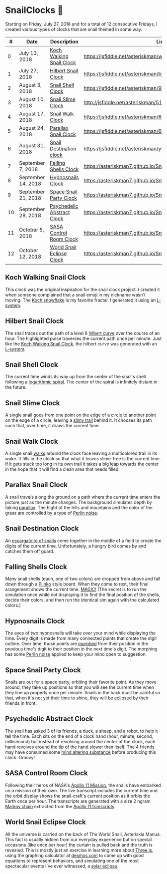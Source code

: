 # SnailClocks 🐌

Starting on Friday, July 27, 2018 and for a total of 12 consecutive Fridays, I created various types of clocks that are snail themed in some way. 

\# | Date | Description | Link
-------|------|-------------|-----
0      | July 13, 2018 | [Koch Walking Snail Clock](#koch-walking-snail-clock) | https://jsfiddle.net/asteriskman/wsqL9eof/embedded/result/dark/
1      | July 27, 2018 | [Hilbert Snail Clock](#hilbert-snail-clock) | https://jsfiddle.net/asteriskman/bwpeL0qk/embedded/result/dark/
2      | August 3, 2018 | [Snail Shell Clock](#snail-shell-clock) | https://jsfiddle.net/asteriskman/9z4kmjts/embedded/result/dark/
3      | August 10, 2018 | [Snail Slime Clock](#snail-slime-clock) | http://jsfiddle.net/asteriskman/51jyx9Lt/embedded/result/dark/
4      | August 17, 2018 | [Snail Walk Clock](#snail-walk-clock) | https://jsfiddle.net/asteriskman/6n240esv/embedded/result/dark/
5      | August 24, 2018 | [Parallax Snail Clock](#parallax-snail-clock) | https://jsfiddle.net/asteriskman/6tgsfp2w/embedded/result/dark/ 
6      | August 31, 2018 | [Snail Destination clock](#snail-destination-clock) | https://jsfiddle.net/asteriskman/ytf79ugn/embedded/result/dark/
7      | September 7, 2018 | [Falling Shells Clock](#falling-shells-clock) | https://asteriskman7.github.io/SnailClock7/
8      | September 14, 2018 | [Hypnosnails Clock](#hypnosnails-clock) | https://asteriskman7.github.io/SnailClock8/
9      | September 21, 2018 | [Space Snail Party Clock](#space-snail-party-clock) | https://asteriskman7.github.io/SnailClock9/
10     | September 28, 2018 | [Psychedelic Abstract Clock](#psychedelic-abstract-clock) | https://asteriskman7.github.io/SnailClock10/
11     | October 5, 2018 | [SASA Control Room Clock](#sasa-control-room-clock) | https://asteriskman7.github.io/SnailClock11/
12     | October 12, 2018 | [World Snail Eclipse Clock](#world-snail-eclipse-clock) | https://asteriskman7.github.io/SnailClock12/

## Koch Walking Snail Clock
This clock was the original inspiration for the snail clock project. I created it when someone complained that a snail emoji in my nickname wasn't moving. The [Koch snowflake](https://en.wikipedia.org/wiki/Koch_snowflake) is my favorite fractal. I generated it using an [L-system](https://en.wikipedia.org/wiki/L-system).

## Hilbert Snail Clock
The snail traces out the path of a level 6 [hilbert curve](https://en.wikipedia.org/wiki/Hilbert_curve) over the course of an hour. The highlighted pulse traverses the current path once per minute. Just like the [Koch Walking Snail Clock](#koch-walking-snail-clock), the hilbert curve was generated with an [L-system](https://en.wikipedia.org/wiki/L-system).

## Snail Shell Clock
The current time winds its way up from the center of the snail's shell following a [logarithmic spiral](https://en.wikipedia.org/wiki/Logarithmic_spiral). The center of the spiral is infinitely distant in the future.

## Snail Slime Clock
A single snail goes from one point on the edge of a circle to another point on the edge of a circle, leaving a [slimy trail](https://en.wikipedia.org/wiki/Snail_slime) behind it. It chooses its path such that, over time, it draws the current time.

## Snail Walk Clock
A single snail [walks](https://www.britannica.com/animal/gastropod/Locomotion) around the clock face leaving a multicolored trail in its wake. It fills in the clock so that what it leaves slime-free is the current time. If it gets stuck too long in its own trail it takes a big leap towards the center in the hope that it will find a clean area that needs filled.

## Parallax Snail Clock
A snail travels along the ground on a path where the current time enters the picture just as the minute changes. The background simulates depth by faking [parallax](https://en.wikipedia.org/wiki/Parallax). The hight of the hills and mountains and the color of the grass are controlled by a type of [Perlin noise](https://en.wikipedia.org/wiki/Perlin_noise).

## Snail Destination Clock
An [escargatoire of snails](https://researchmaniacs.com/CollectiveNouns/Animals/What-is-a-group-of-Snails-called.html) come together in the middle of a field to create the digits of the current time. Unfortunately, a hungry bird comes by and catches them off guard.

## Falling Shells Clock
Many snail shells (each, one of two colors) are dropped from above and fall down through a [Plinko](http://priceisright.wikia.com/wiki/Plinko) style board. When they come to rest, their final arangement shows the current time. [MAGIC!](https://en.wikipedia.org/wiki/Magic_(illusion)) (The secret is to run the simulation once while not displaying it to find the final position of the shells, decide their colors, and then run the identical sim again with the calculated colors.)

## Hypnosnails Clock
The eyes of two hypnosnails will take over your mind while displaying the time. Every digit is made from many connected points that create the digit outline. Over time, those points are [morphed](https://en.wikipedia.org/wiki/Morphing) from their position in the previous time's digit to their position in the next time's digit. The morphing has some [Perlin noise](https://en.wikipedia.org/wiki/Perlin_noise) applied to keep your mind open to suggestion.

## Space Snail Party Clock
Snails are out for a space party, orbiting their favorite point. As they move around, they take up positions so that you will see the current time when they line up properly once per minute. Snails in the back must be careful so that, when it's not yet their time to shine, they will be [eclipsed](https://en.wikipedia.org/wiki/Eclipse) by their friends in front.

## Psychedelic Abstract Clock
The snail has asked 3 of its friends, a duck, a sheep, and a robot, to help it tell the time. Each sits on the end of a clock hand (hour, minute, second, millisecond) but instead of revolving around the center of the clock, each hand revolves around the tip of the hand slower than itself. The 4 friends may have consumed some [mind altering substance](https://en.wikipedia.org/wiki/Lysergic_acid_diethylamide) before producing this clock. Groovy!

## SASA Control Room Clock
Following their heros of NASA's [Apollo 11 Mission](https://www.nasa.gov/mission_pages/apollo/missions/apollo11.html), the snails have embarked on a mission of their own. The live transcript includes the current time and the orbit display shows the snail-craft's current position as it orbits the Earth once per hour. The transcripts are generated with a size 2 ngram [Markov chain](https://en.wikipedia.org/wiki/Markov_chain) extracted from the [Apollo 11 transcripts](https://www.jsc.nasa.gov/history/mission_trans/apollo11.htm).

## World Snail Eclipse Clock
All the universe is carried on the back of The World Snail, Asteriskia Manua. This fact is usually hidden from our everyday experience but on special occasions (like once per hour) the curtain is pulled back and the truth is revealed. This is mostly just an exercise in learning more about [Three.js](https://threejs.org/), using the graphing calculator at [desmos.com](https://www.desmos.com/calculator) to come up with good equations to represent behaviors, and simulating one of the most spectacular events I've ever witnessed, a [solar eclipse](https://eclipse.gsfc.nasa.gov/solar.html).
